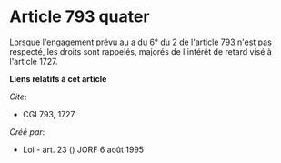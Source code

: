 # Article 793 quater

Lorsque l'engagement prévu au a du 6° du 2 de l'article 793 n'est pas respecté, les droits sont rappelés, majorés de
l'intérêt de retard visé à l'article 1727.

**Liens relatifs à cet article**

_Cite_:

  - CGI 793, 1727

_Créé par_:

  - Loi - art. 23 () JORF 6 août 1995
